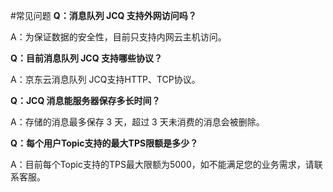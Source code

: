 #常见问题
**Q：消息队列 JCQ 支持外网访问吗？**

A：为保证数据的安全性，目前只支持内网云主机访问。

**Q：目前消息队列 JCQ 支持哪些协议？**

A：京东云消息队列 JCQ支持HTTP、TCP协议。

**Q：JCQ 消息能服务器保存多长时间？**

A：存储的消息最多保存 3 天，超过 3 天未消费的消息会被删除。

**Q：每个用户Topic支持的最大TPS限额是多少？**

A：目前每个Topic支持的TPS最大限额为5000，如不能满足您的业务需求，请联系客服。
